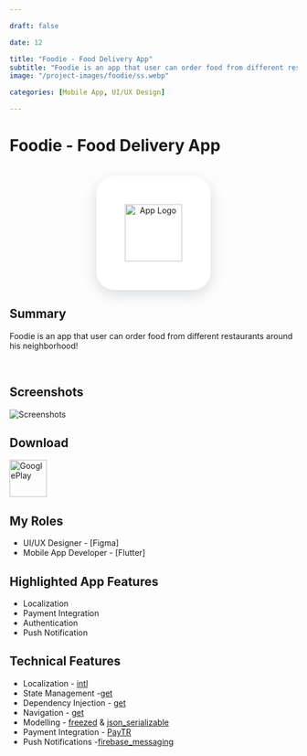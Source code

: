 ```yaml
---

draft: false

date: 12

title: "Foodie - Food Delivery App"
subtitle: "Foodie is an app that user can order food from different restaurants around his neighborhood!"
image: "/project-images/foodie/ss.webp"

categories: [Mobile App, UI/UX Design]

---
```


# Foodie - Food Delivery App

<br>

<center >
<div  style="height:200px; width:200px; border-radius:32px; box-shadow: rgba(149, 157, 165, 0.35) 0px 8px 24px;  display: flex; justify-content: center; align-items: center;background-color:white;">
  <img  src="/project-images/foodie/logo.webp" alt="App Logo" style="height:100px"/>
</div>
</center>

## Summary 
Foodie is an app that user can order food from different restaurants around his neighborhood!



<br>
 
 ## Screenshots
![Screenshots](/project-images/foodie/ss.webp)

## Download

<a href="https://play.google.com/store/apps/details?id=com.apphile.foodie">
  <img src="/images/googleplay.webp" alt="GooglePlay" height="65px"/>
</a>


## My Roles
- UI/UX Designer - [Figma]
- Mobile App Developer - [Flutter]

## Highlighted App Features
- Localization 
- Payment Integration
- Authentication
- Push Notification

## Technical Features
- Localization - [intl](https://pub.dev/packages/intl)
- State Management -[get](https://pub.dev/packages/get)
- Dependency Injection - [get](https://pub.dev/packages/get) 
- Navigation - [get](https://pub.dev/packages/get) 
- Modelling - [freezed](https://pub.dev/packages/freezed) & [json_serializable](https://pub.dev/packages/json_serializable)
- Payment Integration - [PayTR](https://www.paytr.com)
- Push Notifications -[firebase_messaging](https://pub.dev/packages/firebase_messaging)
